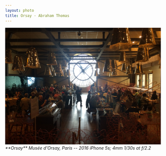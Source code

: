 ```yaml
---
layout: photo
title: Orsay · Abraham Thomas
---
```


<img src="/assets/photos/Orsay.jpg" width="540px" class="photo">

<i>
**Orsay**  
Musée d'Orsay, Paris -- 2016  
iPhone 5s; 4mm 1/30s at f/2.2  
</i>
